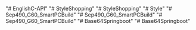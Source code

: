 "# EnglishC-API" 
"# StyleShopping" 
"# StyleShopping" 
"# Style" 
"# Sep490_G60_SmartPCBuild" 
"# Sep490_G60_SmartPCBuild" 
"# Sep490_G60_SmartPCBuild" 
"# Base64Springboot" 
"# Base64Springboot" 
